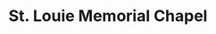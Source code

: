 ---
title: "St. Louie Memorial Chapel"
url: /mabalacat/st-louie-memorial-chapel/
shop: funeral directors
---